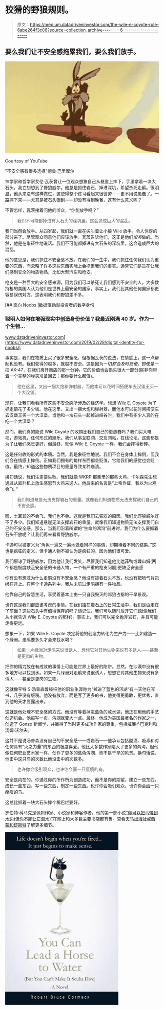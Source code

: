 # 狡猾的野狼规则。

> 原文：<https://medium.datadriveninvestor.com/the-wile-e-coyote-rule-6abe264f3c06?source=collection_archive---------6----------------------->

## 要么我们让不安全感拖累我们，要么我们放手。

![](img/787ac650a91a624738f0d7f08989685a.png)

Courtesy of YouTube

"不安全感有很多选择"德鲁·巴里摩尔

神学家和哲学家艾伦·瓦茨曾让一位观众想象自己从悬崖上摔下，手里拿着一块大石头。我立刻想到了野狼威尔。他总是抓住岩石，掉进深坑，希望杀死走鹃。很明显，他从来没有这样做过，这使得整个练习看起来很徒劳——更不用说愚蠢了。一路摔下来——尤其是被石头砸到——却没有得到晚餐，这有什么意义呢？

不管怎样，瓦茨接着问他的听众，“你能放手吗？”

> 我们不可能都掉进有大石头的深坑里。这会造成巨大的混乱。

我们当然会放手。从四岁起，我们就一直在尖叫着让小狼 Wile 放手。令人惊讶的部分来了。尽管观众同意他们应该放手，瓦茨告诉他们，这正是他们*没有*做的。当然，他是在象征性地说话。我们不可能都掉进有大石头的深坑里。这会造成巨大的混乱。

他的意思是，我们抓住不安全感不放。在我们的一生中，我们抓住任何我们认为重要的东西，而忽略了许多这些东西实际上会拖累我们的事实。通常它们是旨在让我们感到安全的物质物品，比如大型汽车和枪支。

枪支是一种巨大的安全感来源，因为我们可以杀死让我们感到不安全的人。大多数持枪的美国人认为他们是世界上最安全的国家。事实上，我们比其他任何国家都更容易误伤对方，这表明我们和野狼差不多。

[](https://www.datadriveninvestor.com/2019/02/28/digital-identity-for-noobs/) [## 面向 Noobs |数据驱动型投资者的数字身份

### 聪明人如何在增强现实中创造身份价值？我最近刚满 40 岁。作为一个生物…

www.datadriveninvestor.com](https://www.datadriveninvestor.com/2019/02/28/digital-identity-for-noobs/) 

事实是，我们在物质上买了很多安全感，但根据瓦茨的说法，在情感上，这一点帮助也没有。我们获得的越多，就越不安全。这是因为一切*都会及时贬值*。即使是一把 AK-47，在我们离开商店的那一分钟，它的价值也会损失很大一部分(除非你带着一个完整的弹夹准备回去；那你要什么都值)。

> 他在这里，叉出一捆大炮和弹射器，而他本可以花时间搭便车去汉堡王买一个大汉堡。

现在，让我们看看所有这些不安全感所涉及的经济学。想想 Wile E. Coyote 为了抓走鹃花了多少钱。他在这里，叉出一捆大炮和弹射器，而他本可以花时间搭便车去汉堡王买一个大汉堡。当他和一块石头一起掉进峡谷时，我们中有多少人真的在吃一个大汉堡？

然而，我们真的能说 Wile Coyote 的收购比我们自己的更愚蠢吗？我们买大电视，游戏机，任何形式的娱乐。我们从事互联网，交友网站，在线论坛。这些都是为了让我们感觉更好，但最终，就像 Wile E. Coyote 一样，我们会摔得粉碎。

这是任何收购形式的本质。当然，我是象征性地说。我们不会在身体上摔倒，但我们会在情感上摔倒。正如我们拥有的每样东西都会贬值，它给我们的感觉也会贬值。最终，知道这些物质项目的重量导致某种崩溃。

换句话说，我们注定要失败。我们就像 WKRP 那集里的那些火鸡。卡尔森先生想通过从直升机上放生感恩节火鸡来送人。他后来的名言是“上帝作证，我以为火鸡会飞。”

> 我们知道悬崖无法支撑岩石的重量。就像我们知道物质无法支撑我们自己的不安全感。

嗯，土耳其的不会飞，我们也不会。这就是我们去狂欢的原因。我们比野狼威尔好不了多少。我们知道悬崖无法支撑岩石的重量。就像我们知道物质无法支撑我们自己的不安全感。那么，当我们沿着所谓的“生命的鸿沟”前进时，我们为什么要抓着石头不放呢？让我们再来看看野狼威尔。

卡通可以被定义为“角色一遍又一遍地做着同样的事情，却期待着不同的结果。”这也是疯狂的定义，但卡通人物不被认为是疯狂的，因为他们很可爱。

我们原谅了野狼威尔，因为他让我们发笑，尽管我们知道他比达菲鸭或燥山姆(两个都是极度缺乏安全感的卡通人物，一个有严重的枪支问题)更缺乏安全感

你有没有想过为什么走鹃没有不安全感？他没有抓着石头不放，也没有把喷气背包绑在背上。在整个卡通系列中，我从未见过走鹃拥有一件物品。

他靠自己的智慧生活，享受着基本上由一只自我毁灭的郊狼占据的干旱景观。

也许这是我们都应该考虑的事情。在我们挂在岩石上的日常生活中，我们是否走在了前面？这些石头中有值得保存的吗？请记住，我们可以随时放开它们(就像我们从小就告诉 Wile E. Coyote 的那样)。事实上，我们可以完全抛弃岩石，并且可能走得更远。

想象一下，如果 Wile E. Coyote 决定将他的创造力转化为生产力——比如建造一个绿洲。走鹃要多久才会来找水喝？

> 如果一片绿洲对走鹃来说很诱人，想想它对其他生物来说有多诱人——甚至是更肉的生物。

把你的精力放在有成效的事情上可能是世界上最好的陷阱。显然，在沙漠中没有很多地方可以找到水。如果一片绿洲对走鹃来说很诱人，想想它对其他生物来说有多诱人——甚至是更肉的生物。

这就像亨特·S·汤普森曾经把他的职业生涯称为“掉进了蓝色的泻湖”有一天他在写书，几乎没有版税。他没有放弃，而是写了更多的书，他变得更勇敢，更优秀，直到他的天才显露出来。

这就是他处理不安全感的方式。他没有等着掉进蓝色的咸水湖，他正在用他的手艺创造机会。他每写一页，泻湖就变大一点。最终，他成为美国最著名的作家之一，创造了 Gonzo 新闻学，并赢得了当时更多成功作家的尊重，包括威廉·f·巴克利和汤姆·沃尔夫。

这并不是说汤普森没有自己的不安全感——或岩石——他承认包括酗酒、吸毒和对任何具有“火之力量”的东西的极度喜爱。他比大多数作家陷入了更多的鸿沟，但他像任何职业艺术家一样，创作了更多的蓝色泻湖，而不是干旱的风景。换句话说，他击中这只鸟的次数比他没击中的次数多。

> 也许你会吸引观众，也许你会画一只瘦瘦的鸟。

安全是内在的。你通过你的所作所为创造成功，而不是你的期望。建立一些东西，成长一些东西，写一些东西，制定一些东西。也许你会吸引观众，也许你会画一只瘦瘦的鸟。

这总比抓着一块大石头摔个稀巴烂要好。

罗伯特·科马克是讽刺作家、小说家和博客作者。他的第一部小说[“你可以把马带到水边(但你不能让它潜水)”](http://robertcormack.net/)在网上和大多数主要书店都有售。查看[天马出版社](http://skyhorsepublishing.com/)或[西蒙和舒斯特](http://simonandschuster.ca/)了解更多细节。

![](img/88e0d637333fe144177372b0cd6b07e8.png)